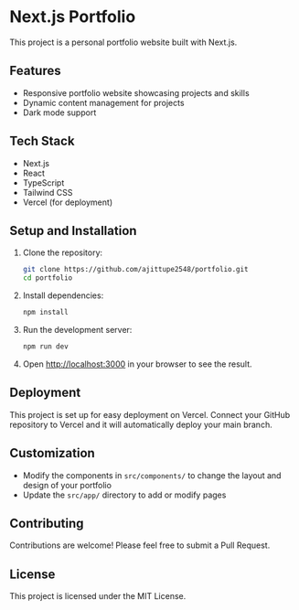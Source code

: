 # Next.js Portfolio

This project is a personal portfolio website built with Next.js.

## Features

-   Responsive portfolio website showcasing projects and skills
-   Dynamic content management for projects
-   Dark mode support

## Tech Stack

-   Next.js
-   React
-   TypeScript
-   Tailwind CSS
-   Vercel (for deployment)

## Setup and Installation

1. Clone the repository:

    ```bash
    git clone https://github.com/ajittupe2548/portfolio.git
    cd portfolio
    ```

2. Install dependencies:

    ```bash
    npm install
    ```

3. Run the development server:

    ```bash
    npm run dev
    ```

4. Open [http://localhost:3000](http://localhost:3000) in your browser to see the result.

## Deployment

This project is set up for easy deployment on Vercel. Connect your GitHub repository to Vercel and it will automatically deploy your main branch.

## Customization

-   Modify the components in `src/components/` to change the layout and design of your portfolio
-   Update the `src/app/` directory to add or modify pages

## Contributing

Contributions are welcome! Please feel free to submit a Pull Request.

## License

This project is licensed under the MIT License.
